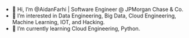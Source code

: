 - 👋 Hi, I’m @AidanFarhi | Software Engineer @ JPMorgan Chase & Co.
- 👀 I’m interested in Data Engineering, Big Data, Cloud Engineering, Machine Learning, IOT, and Hacking.
- 🌱 I’m currently learning Cloud Engineering, Python.

<!---
AidanFarhi/AidanFarhi is a ✨ special ✨ repository because its `README.md` (this file) appears on your GitHub profile.
You can click the Preview link to take a look at your changes.
--->
